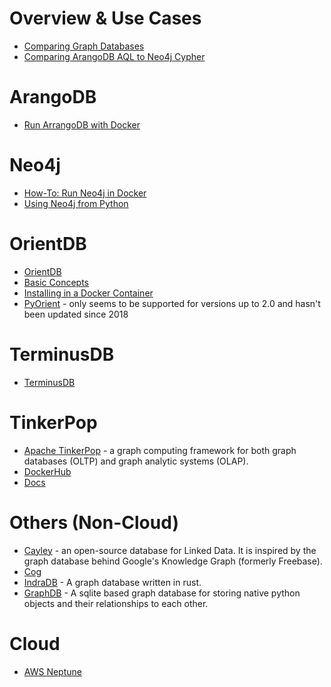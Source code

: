 # Overview & Use Cases
- [Comparing Graph Databases](https://towardsdatascience.com/comparing-graph-databases-5475bdb2e65f)
- [Comparing ArangoDB AQL to Neo4j Cypher](https://www.arangodb.com/learn/graphs/comparing-arangodb-aql-neo4j-cypher/)

# ArangoDB
- [Run ArrangoDB with Docker](https://www.arangodb.com/download-major/docker/)

# Neo4j
- [How-To: Run Neo4j in Docker](https://neo4j.com/developer/docker-run-neo4j/)
- [Using Neo4j from Python](https://neo4j.com/developer/python/)

# OrientDB
- [OrientDB](https://orientdb.org/)
- [Basic Concepts](https://orientdb.org/docs/3.0.x/datamodeling/Concepts.html)
- [Installing in a Docker Container](https://orientdb.com/docs/2.2.x/Docker-Home.html)
- [PyOrient](https://orientdb.com/docs/2.2.x/PyOrient.html) - only seems to be supported for versions up to 2.0 and hasn't been updated since 2018

# TerminusDB
- [TerminusDB](https://terminusdb.com/)

# TinkerPop
- [Apache TinkerPop](https://tinkerpop.apache.org/) - a graph computing framework for both graph databases (OLTP) and graph analytic systems (OLAP).
- [DockerHub](https://hub.docker.com/u/tinkerpop/)
- [Docs](https://tinkerpop.apache.org/docs/current/reference/)

# Others (Non-Cloud)
- [Cayley](https://github.com/cayleygraph) - an open-source database for Linked Data. It is inspired by the graph database behind Google's Knowledge Graph (formerly Freebase).
- [Cog](https://github.com/arun1729/cog)
- [IndraDB](https://github.com/indradb/indradb) - A graph database written in rust.
- [GraphDB](https://github.com/CodyKochmann/graphdb) - A sqlite based graph database for storing native python objects and their relationships to each other.

# Cloud
- [AWS Neptune](https://aws.amazon.com/neptune/)
